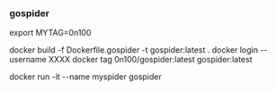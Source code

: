 ### gospider

export MYTAG=0n100

docker build  -f  Dockerfile.gospider -t gospider:latest  .
docker login --username XXXX
docker  tag 0n100/gospider:latest  gospider:latest  

docker run -it --name myspider  gospider 